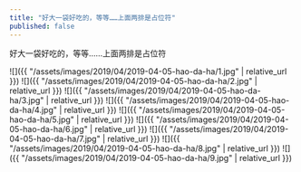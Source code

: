 ```yaml
---
title: "好大一袋好吃的，等等……上面两排是占位符"
published: false
---
```

好大一袋好吃的，等等……上面两排是占位符



![]({{ "/assets/images/2019/04/2019-04-05-hao-da-ha/1.jpg" | relative_url }})
![]({{ "/assets/images/2019/04/2019-04-05-hao-da-ha/2.jpg" | relative_url }})
![]({{ "/assets/images/2019/04/2019-04-05-hao-da-ha/3.jpg" | relative_url }})
![]({{ "/assets/images/2019/04/2019-04-05-hao-da-ha/4.jpg" | relative_url }})
![]({{ "/assets/images/2019/04/2019-04-05-hao-da-ha/5.jpg" | relative_url }})
![]({{ "/assets/images/2019/04/2019-04-05-hao-da-ha/6.jpg" | relative_url }})
![]({{ "/assets/images/2019/04/2019-04-05-hao-da-ha/7.jpg" | relative_url }})
![]({{ "/assets/images/2019/04/2019-04-05-hao-da-ha/8.jpg" | relative_url }})
![]({{ "/assets/images/2019/04/2019-04-05-hao-da-ha/9.jpg" | relative_url }})
